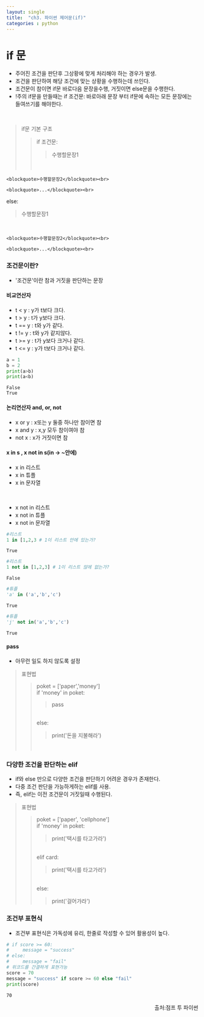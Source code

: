```yaml
---
layout: single
title:  "ch3. 파이썬 제어문(if)"
categories : python
---
```

# if 문 

- 주어진 조건을 판단후 그상황에 맞게 처리해야 하는 경우가 발생.
- 조건을 판단하여 해당 조건에 맞는 상황을 수행하는데 쓰인다.
- 조건문이 참이면 if문 바로다음 문장을수행, 거짓이면 else문을 수행한다.
- !주의 if문을 만들때는 if 조건문: 바로아래 문장 부터 if문에 속하는 모든 문장에는 들여쓰기를 해야한다.
<br>

>if문 기본 구조
>>if 조건문:<br>
    <blockquote>수행할문장1</blockquote><br>
    
    <blockquote>수행할문장2</blockquote><br>
    
    <blockquote>...</blockquote><br>
    
  else:<br>
    <blockquote>수행할문장1</blockquote><br>
    
    <blockquote>수행할문장2</blockquote><br>
    
    <blockquote>...</blockquote><br>
    
### 조건문이란?
- '조건문'이란 참과 거짓을 판단하는 문장

#### 비교연산자

- t < y : y가 t보다 크다.
- t > y : t가 y보다 크다.
- t == y : t와 y가 같다.
- t != y : t와 y가 같지않다.
- t >= y : t가 y보다 크거나 같다.
- t <= y : y가 t보다 크거나 같다.




```python
a = 1
b = 2
print(a>b)
print(a<b)
```

    False
    True


#### 논리연산자 and, or, not

- x or y : x또는 y 둘중 하나만 참이면 참
- x and y : x,y 모두 참이여야 참
- not x : x가 거짓이면 참

#### x in s , x not in s(in -> ~안에)

- x in 리스트
- x in 튜플
- x in 문자열
<br>
    
- x not in 리스트
- x not in 튜플
- x not in 문자열


```python
#리스트
1 in [1,2,3 # 1이 리스트 안에 있는가?
```




    True




```python
#리스트
1 not in [1,2,3] # 1이 리스트 않에 없는가?
```




    False




```python
#튜플
'a' in ('a','b','c')
```




    True




```python
#튜플
'j' not in('a','b','c')
```




    True



#### pass
- 아무런 일도 하지 않도록 설정
>표현법
>>poket = ['paper','money']<br>
  if 'money' in poket:<br>
      <blockquote>pass</blockquote><br>
  else:<br>
      <blockquote>print('돈을 지불해라')</blockquote><br>

### 다양한 조건을 판단하는 elif 
- if와 else 만으로 다양한 조건을 판단하기 어려운 경우가 존재한다.
- 다중 조건 판단을 가능하게하는 elif를 사용.
- 즉, elif는 이전 조건문이 거짓일때 수행된다.
>표현법
>>poket = ['paper', 'cellphone']<br>
if 'money' in poket:<br><blockquote>print('택시를 타고가라')</blockquote><br>
elif card: <br><blockquote>print('택시를 타고가라')</blockquote><br>
else:<br><blockquote>print('걸어가라')</blockquote>

### 조건부 표현식
- 조건부 표현식은 가독성에 유리, 한줄로 작성할 수 있어 활용성이 높다.


```python
# if score >= 60:
#     message = "success"
# else:
#     message = "fail"
# 위코드를 간결하게 표현가능
score = 70
message = "success" if score >= 60 else "fail"
print(score)
```

    70
<P style ="vertical-align: bottom; text-align: right;">출처:점프 투 파이썬</p>
